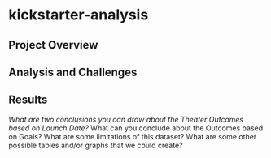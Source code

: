 # kickstarter-analysis


## Project Overview



## Analysis and Challenges



## Results

*What are two conclusions you can draw about the Theater Outcomes based on Launch Date?*
What can you conclude about the Outcomes based on Goals?
What are some limitations of this dataset?
What are some other possible tables and/or graphs that we could create?

